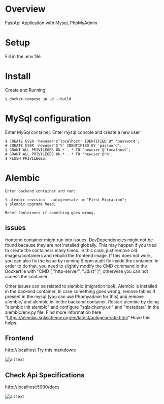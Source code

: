 # Overview
FastApi Application with Mysql, PhpMyAdmin

# Setup
Fill in the .env file

# Install
Create and Running
```
$ docker-compose up -d --build
```

# MySql configuration
Enter MySql container. Enter mysql console and create a new user
```
$ CREATE USER 'newuser'@'localhost' IDENTIFIED BY 'password';
# CREATE USER 'newuser'@'%' IDENTIFIED BY 'password';
$ GRANT ALL PRIVILEGES ON * . * TO 'newuser'@'localhost';
# GRANT ALL PRIVILEGES ON * . * TO 'newuser'@'%';
$ FLUSH PRIVILEGES;
```

# Alembic
```
Enter backend container and run:

$ alembic revision --autogenerate -m "First Migration";
$ alembic upgrade head;

Reset Containers if something goes wrong.
```
## issues

frontend container might run into issues. DevDependencies might not be found because they are not installed globally. This may happen if you tried to create the containers many times. In this case, just remove old images/containers and rebuild the frontend image.
If this does not work, you can also fix the issue by running $ npm audit fix inside the container. In order to do that, you need to slightly modify the CMD command in the Dockerfile with "CMD [ "http-server", "./dist" ]", otherwise you can not access the container.

Other issues can be related to alembic (migration tool). Alembic is installed in the backend container. In case something goes wrong, remove tables if present in the mysql (you can use Phpmyadmin for this) and remove alembic/ and alembic.ini in the backend container. Restart alembic by doing "alembic init alembic" and configure "sqlalchemy.url" and "metadata" in the alembic/env.py file. Find more information here "https://alembic.sqlalchemy.org/en/latest/autogenerate.html"
Hope this helps.


## Frontend
http://localhost
Try this markdown:

![alt text](https://github.com/albertoRainieri/FullStack-Application-Fastapi-Vue.js/blob/main/images/Dashboard.png)

## Check Api Specifications
http://localhost:5000/docs

![alt text](https://github.com/albertoRainieri/FullStack-Application-Fastapi-Vue.js/blob/main/images/Backend.png)

